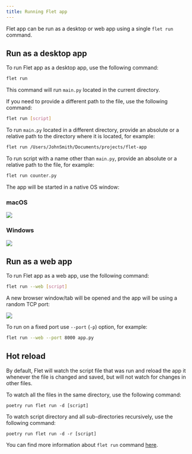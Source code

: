 ```yaml
---
title: Running Flet app
---
```


Flet app can be run as a desktop or web app using a single `flet run` command.

## Run as a desktop app

To run Flet app as a desktop app, use the following command:

```bash
flet run
```
This command will run `main.py` located in the current directory.

If you need to provide a different path to the file, use the following command:

```bash
flet run [script]
```

To run `main.py` located in a different directory, provide an absolute or a relative path to the directory where it is located, for example:

```bash
flet run /Users/JohnSmith/Documents/projects/flet-app
```

To run script with a name other than `main.py`, provide an absolute or a relative path to the file, for example:

```bash
flet run counter.py
```

The app will be started in a native OS window:

<div className="row">
  <div className="col col--6" style={{textAlign: 'center'}}>
    <h3>macOS</h3>
    <img src="/img/docs/getting-started/flet-counter-macos.png" className="screenshot-70" />
  </div>
  <div className="col col--6" style={{textAlign: 'center'}}>
    <h3>Windows</h3>
    <img src="/img/docs/getting-started/flet-counter-windows.png"className="screenshot-60" />
  </div>  
</div>

## Run as a web app

To run Flet app as a web app, use the following command:
```bash
flet run --web [script]
```

A new browser window/tab will be opened and the app will be using a random TCP port:

<img src="/img/docs/getting-started/flet-counter-safari.png" className="screenshot-50" />

To run on a fixed port use `--port` (`-p`) option, for example:
```bash
flet run --web --port 8000 app.py
```

## Hot reload

By default, Flet will watch the script file that was run and reload the app it whenever the file is changed and saved, but will not watch for changes in other files.

To watch all the files in the same directory, use the following command:

```
poetry run flet run -d [script]
```

To watch script directory and all sub-directories recursively, use the following command:
```
poetry run flet run -d -r [script]
```

You can find more information about `flet run` command [here](/docs/reference/cli/run).
